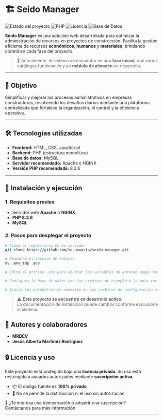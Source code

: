 # 🏗️ Seido Manager

![Estado del proyecto](https://img.shields.io/badge/estado-en%20desarrollo-yellow)
![PHP](https://img.shields.io/badge/PHP-8.3.6-blue)
![Licencia](https://img.shields.io/badge/licencia-privada-red)
![Base de Datos](https://img.shields.io/badge/MySQL-compatible-lightgrey)

**Seido Manager** es una solución web desarrollada para optimizar la administración de recursos en proyectos de construcción. Facilita la gestión eficiente de recursos **económicos**, **humanos** y **materiales**, brindando control en cada fase del proyecto.

> 🔧 Actualmente, el sistema se encuentra en una **fase inicial**, con varios catálogos funcionales y un **módulo de almacén** en desarrollo.

---

## 🎯 Objetivo

Simplificar y mejorar los procesos administrativos en empresas constructoras, resolviendo los desafíos diarios mediante una plataforma centralizada que fortalece la organización, el control y la eficiencia operativa.

---

## 🛠️ Tecnologías utilizadas

- **Frontend:** HTML, CSS, JavaScript  
- **Backend:** PHP (estructura monolítica)  
- **Base de datos:** MySQL  
- **Servidor recomendado:** Apache o NGINX  
- **Versión PHP recomendada:** 8.3.6

---

## 🚀 Instalación y ejecución

### 1. Requisitos previos

- Servidor web **Apache** o **NGINX**
- **PHP 8.3.6**
- **MySQL**

### 2. Pasos para desplegar el proyecto

```bash
# Clona el repositorio en tu servidor
git clone https://github.com/tu-usuario/seido-manager.git

# Renombra el archivo de entorno
mv .env_tmp .env

# Edita el archivo .env para ajustar las variables de entorno según tu configuración

# Configura la base de datos con los archivos de ejemplo o la guía incluida

# Ajusta los parámetros de conexión en los archivos de configuración si es necesario
```

> ⚠️ **Este proyecto se encuentra en desarrollo activo.**  
> La documentación de instalación puede cambiar conforme evolucione el sistema.


## 👥 Autores y colaboradores

- **MRDEV**
- **Jesús Alberto Martínez Rodríguez**

## 🔒 Licencia y uso

Este proyecto está protegido bajo una **licencia privada**. Su uso está restringido a usuarios autorizados mediante **suscripción activa**.

- 📦 El código fuente es **100% privado**
- 🚫 No se permite la distribución ni el uso sin autorización

📩 ¿Te interesa una demostración o adquirir una suscripción?  
Contáctanos para más información.

---